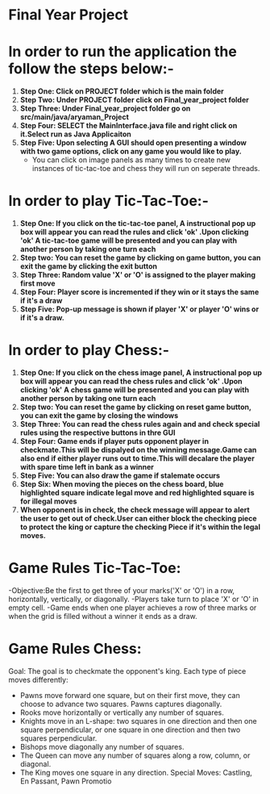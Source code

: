 # Final Year Project

# In order to run the application the follow the steps below:-

1. **Step One: Click on PROJECT folder which is the main folder**
2. **Step Two: Under PROJECT folder click on Final_year_project folder**
3. **Step Three: Under Final_year_project folder go on src/main/java/aryaman_Project**
4. **Step Four: SELECT the MainInterface.java file and right click on it.Select run as Java Applicaiton**
5. **Step Five: Upon selecting A GUI should open presenting a window with two game options, click on any game you would like to play.**
    - You can click on image panels as many times to create new instances of tic-tac-toe and  chess they will run on seperate threads.

# In order to play Tic-Tac-Toe:-

1. **Step One: If you click on the tic-tac-toe panel, A instructional pop up box will appear you can read the rules and click 'ok' .Upon clicking 'ok' A tic-tac-toe game will be presented and you can play with another person by taking one turn each**
2. **Step two: You can reset the game by clicking on game button, you can exit the game by clicking the exit button**
3. **Step Three: Random value 'X' or 'O' is assigned to the player making first move**
4. **Step Four: Player score is incremented if they win or it stays the same if it's a draw**
5. **Step Five: Pop-up message is shown if player 'X' or player 'O' wins or if it's a draw.**

# In order to play Chess:-

1. **Step One: If you click on the chess image panel, A instructional pop up box will appear you can read the chess rules and click 'ok' .Upon clicking 'ok' A chess game will be presented and you can play with another person by taking one turn each**
2. **Step two: You can reset the game by clicking on reset game button, you can exit the game by closing the windows**
3. **Step Three: You can read the chess rules again and and check special rules using the respective buttons in thre GUI**
4. **Step Four: Game ends if player puts opponent player in checkmate.This will be dispalyed on the winning message.Game can also end if either player runs out to time.This will decalare the player with spare time left in bank as a winner**
5. **Step Five: You can also draw the game if stalemate occurs**
6. **Step Six: When moving the pieces on the chess board, blue highlighted square indicate legal move and red highlighted square is for illegal moves**
7. **When opponent is in check, the check message will appear to alert the user to get out of check.User can either block the checking piece to protect the king or capture the checking Piece if it's within the legal moves.**




# Game Rules Tic-Tac-Toe:
 -Objective:Be the first to get three of your marks('X' or 'O') in a row, horizontally, vertically, or diagonally.
 -Players take turn to place 'X' or 'O' in empty cell.
 -Game ends when one player achieves a row of three marks or when the grid is filled without a winner it ends as a draw.

# Game Rules Chess:
Goal: The goal is to checkmate the opponent's king.
Each type of piece moves differently:
- Pawns move forward one square, but on their first move, they can choose to advance two squares. Pawns captures diagonally.
- Rooks move horizontally or vertically any number of squares.
- Knights move in an L-shape: two squares in one direction and then one square perpendicular, or one square in one direction and then two squares perpendicular.
- Bishops move diagonally any number of squares.
- The Queen can move any number of squares along a row, column, or diagonal.
- The King moves one square in any direction.
Special Moves: Castling, En Passant, Pawn Promotio
